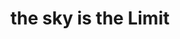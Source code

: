 ---
image_path: /images/the sky is the limit.jpg
title: the sky is the Limit
title_link: https://bowsamic.bandcamp.com
weight: 0
offset:
    x: 4rem
    y: 3rem
---
